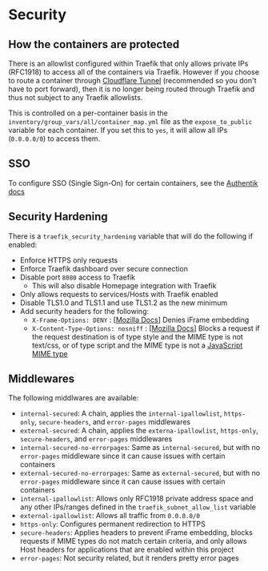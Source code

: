# Security

## How the containers are protected

There is an allowlist configured within Traefik that only allows private IPs (RFC1918) to access all of the containers via Traefik. However if you choose to route a container through [Cloudflare Tunnel](../Cloudflare/tunnel.md) (recommended so you don't have to port forward), then it is no longer being routed through Traefik and thus not subject to any Traefik allowlists.

This is controlled on a per-container basis in the `inventory/group_vars/all/container_map.yml` file as the `expose_to_public` variable for each container. If you set this to `yes`, it will allow all IPs (`0.0.0.0/0`) to access them.

## SSO

To configure SSO (Single Sign-On) for certain containers, see the [Authentik docs](../Authentik.md)

## Security Hardening

There is a `traefik_security_hardening` variable that will do the following if enabled:

- Enforce HTTPS only requests
- Enforce Traefik dashboard over secure connection
- Disable port `8080` access to Traefik
  - This will also disable Homepage integration with Traefik
- Only allows requests to services/Hosts with Traefik enabled
- Disable TLS1.0 and TLS1.1 and use TLS1.2 as the new minimum
- Add security headers for the following:
  - `X-Frame-Options: DENY` : [[Mozilla Docs](https://developer.mozilla.org/en-US/docs/Web/HTTP/Reference/Headers/X-Frame-Options)] Denies iFrame embedding
  - `X-Content-Type-Options: nosniff` : [[Mozilla Docs](https://developer.mozilla.org/en-US/docs/Web/HTTP/Reference/Headers/X-Content-Type-Options)] Blocks a request if the request destination is of type style and the MIME type is not text/css, or of type script and the MIME type is not a [JavaScript MIME type](https://html.spec.whatwg.org/multipage/infrastructure.html#javascript-mime-type)

## Middlewares

The following middlwares are available:

- `internal-secured`: A chain, applies the `internal-ipallowlist`, `https-only`, `secure-headers`, and `error-pages` middlewares
- `external-secured`: A chain, applies the `externa-ipallowlist`, `https-only`, `secure-headers`, and `error-pages` middlewares
- `internal-secured-no-errorpages`: Same as `internal-secured`, but with no `error-pages` middleware since it can cause issues with certain containers
- `external-secured-no-errorpages`: Same as `external-secured`, but with no `error-pages` middleware since it can cause issues with certain containers
- `internal-ipallowlist`: Allows only RFC1918 private address space and any other IPs/ranges defined in the `traefik_subnet_allow_list` variable
- `external-ipallowlist`: Allows all traffic from `0.0.0.0/0`
- `https-only`: Configures permanent redirection to HTTPS
- `secure-headers`: Applies headers to prevent iFrame embedding, blocks requests if MIME types do not match certain criteria, and only allows Host headers for applications that are enabled within this project
- `error-pages`: Not security related, but it renders pretty error pages
